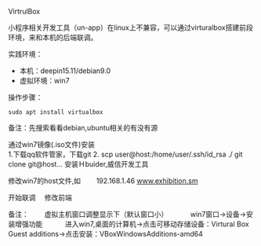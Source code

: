 VirtrulBox

小程序相关开发工具（un-app）在linux上不兼容，可以通过virturalbox搭建前段环境，来和本机的后端联调。  

实践环境：  
- 本机：deepin15.11/debian9.0
- 虚拟环境：win7

操作步骤：  

```
sudo apt install virtualbox
```
备注：先搜索看看debian,ubuntu相关的有没有源  

通过win7镜像(.iso文件)安装  
  1.下载qq软件管家，下载git
  2. scp user@host:/home/user/.ssh/id_rsa ./ 
    git clone git@host...
	安装Ｈbuider,威信开发工具

修改win7的host文件,如
　　192.168.1.46 www.exhibition.sm  

开始联调
　修改前端


备注：　
　虚拟主机窗口调整显示下（默认窗口小）
　　　win7窗口->设备->安装增强功能
　　　进入win7,桌面的计算机->点击可移动存储设备：Virtural Box Guest additions->点击安装：VBoxWindowsAdditions-amd64


